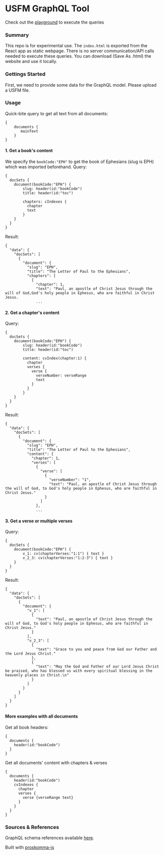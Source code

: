 # USFM GraphQL Tool
Check out the [playground](https://anonymouswalker.github.io/proskomma-usfm-graphql/) to execute the queries

### Summary
This repo is for experimental use. The `index.html` is exported from the React app as static webpage. There is no server communication/API calls needed to execute these queries. You can download (Save As .html) the website and use it locally.

### Gettings Started
First, we need to provide some data for the GraphQL model. Please upload a USFM file.

### Usage
Quick-bite query to get all text from all documents:
```
{
    documents {
       mainText
    }
}
```
#### 1. Get a book's content
We specify the `bookCode:"EPH"` to get the book of Ephesians (slug is EPH) which was imported beforehand.
Query:
```
{
  docSets {
    document(bookCode:"EPH") {
        slug: header(id:"bookCode")
        title: header(id:"toc")
        
        chapters: cIndexes {
          chapter
          text
        }
    }
  }
}
```
Result:
```
{
  "data": {
    "docSets": [
      {
        "document": {
          "slug": "EPH",
          "title": "The Letter of Paul to the Ephesians",
          "chapters": [
            {
              "chapter": 1,
              "text": "Paul, an apostle of Christ Jesus through the will of God,God's holy people in Ephesus, who are faithful in Christ Jesus.
              ...
```

#### 2. Get a chapter's content
Query:
```
{
  docSets {
    document(bookCode:"EPH") {
        slug: header(id:"bookCode")
        title: header(id:"toc")

        content: cvIndex(chapter:1) {
          chapter
          verses {
            verse {
              verseNumber: verseRange
              text
            }
          }
        }
    }
  }
}
```
Result:
```
{
  "data": {
    "docSets": [
      {
        "document": {
          "slug": "EPH",
          "title": "The Letter of Paul to the Ephesians",
          "content": {
            "chapter": 1,
            "verses": [
              {
                "verse": [
                  {
                    "verseNumber": "1",
                    "text": "Paul, an apostle of Christ Jesus through the will of God, to God's holy people in Ephesus, who are faithful in Christ Jesus."
                  }
                ]
              },
              ...
```
#### 3. Get a verse or multiple verses
Query:
```
{
  docSets {
    document(bookCode:"EPH") {
        v_1: cv(chapterVerses:"1:1") { text }
        v_2_3: cv(chapterVerses:"1:2-3") { text }
    }
  }
}
```
Result:
```
{
  "data": {
    "docSets": [
      {
        "document": {
          "v_1": [
            {
              "text": "Paul, an apostle of Christ Jesus through the will of God, to God's holy people in Ephesus, who are faithful in Christ Jesus."
            }
          ],
          "v_2_3": [
            {
              "text": "Grace to you and peace from God our Father and the Lord Jesus Christ."
            },
            {
              "text": "May the God and Father of our Lord Jesus Christ be praised, who has blessed us with every spiritual blessing in the heavenly places in Christ.\n"
            }
          ]
        }
      }
    ]
  }
}
```
#### More examples with all documents
Get all book headers:
```
{
  documents {
    header(id:"bookCode")
  }
}  
```
Get all documents' content with chapters & verses
```
{
  documents {
    header(id:"bookCode")
    cvIndexes {
      chapter
      verses {
        verse {verseRange text}
      }
    }
  }
}
```
### Sources & References
GraphQL schema references available [here](https://doc.proskomma.bible/en/latest/_static/schema/document.doc.html).

Built with [proskomma-js](https://github.com/mvahowe/proskomma-js)
